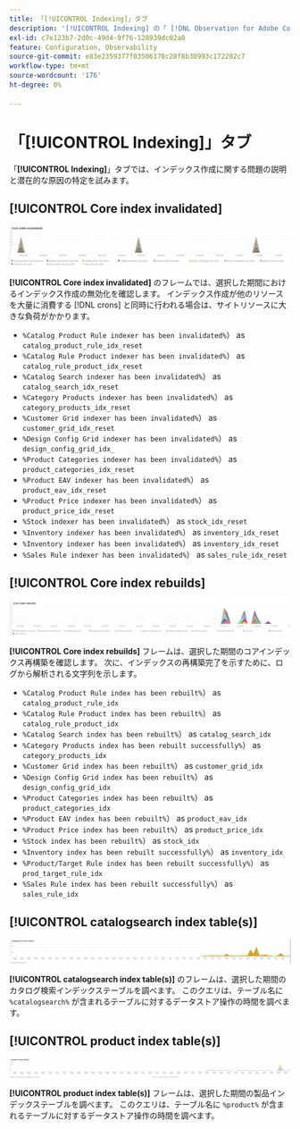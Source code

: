 ```yaml
---
title: 「[!UICONTROL Indexing]」タブ
description: '[!UICONTROL Indexing] の「 [!DNL Observation for Adobe Commerce]」タブについて説明します。'
exl-id: c7e123b7-2d0c-49d4-9f76-128939dc02a8
feature: Configuration, Observability
source-git-commit: e83e2359377f03506178c28f8b30993c172282c7
workflow-type: tm+mt
source-wordcount: '176'
ht-degree: 0%

---
```


# 「[!UICONTROL Indexing]」タブ

「**[!UICONTROL Indexing]**」タブでは、インデックス作成に関する問題の説明と潜在的な原因の特定を試みます。

## [!UICONTROL Core index invalidated]

![&#x200B; コアインデックスが無効化されました &#x200B;](../../assets/tools/observation-for-adobe-commerce/indexing-tab-1.jpg)

**[!UICONTROL Core index invalidated]** のフレームでは、選択した期間におけるインデックス作成の無効化を確認します。 インデックス作成が他のリソースを大量に消費する [!DNL crons] と同時に行われる場合は、サイトリソースに大きな負荷がかかります。

* `%Catalog Product Rule indexer has been invalidated%`） as `catalog_product_rule_idx_reset`
* `%Catalog Rule Product indexer has been invalidated%`） as `catalog_rule_product_idx_reset`
* `%Catalog Search indexer has been invalidated%`） as `catalog_search_idx_reset`
* `%Category Products indexer has been invalidated%`） as `category_products_idx_reset`
* `%Customer Grid indexer has been invalidated%`） as `customer_grid_idx_reset`
* `%Design Config Grid indexer has been invalidated%`） as `design_config_grid_idx_`
* `%Product Categories indexer has been invalidated%`） as `product_categories_idx_reset`
* `%Product EAV indexer has been invalidated%`） as `product_eav_idx_reset`
* `%Product Price indexer has been invalidated%`） as `product_price_idx_reset`
* `%Stock indexer has been invalidated%`） as `stock_idx_reset`
* `%Inventory indexer has been invalidated%`） as `inventory_idx_reset`
* `%Inventory indexer has been invalidated%`） as `inventory_idx_reset`
* `%Sales Rule indexer has been invalidated%`） as `sales_rule_idx_reset`

## [!UICONTROL Core index rebuilds]

![&#x200B; コアインデックスの再構築 &#x200B;](../../assets/tools/observation-for-adobe-commerce/indexing-tab-2.jpg)

**[!UICONTROL Core index rebuilds]** フレームは、選択した期間のコアインデックス再構築を確認します。 次に、インデックスの再構築完了を示すために、ログから解析される文字列を示します。

* `%Catalog Product Rule index has been rebuilt%`） as `catalog_product_rule_idx`
* `%Catalog Rule Product index has been rebuilt%`） as `catalog_rule_product_idx`
* `%Catalog Search index has been rebuilt%`） as `catalog_search_idx`
* `%Category Products index has been rebuilt successfully%`） as `category_products_idx`
* `%Customer Grid index has been rebuilt%`） as `customer_grid_idx`
* `%Design Config Grid index has been rebuilt%`） as `design_config_grid_idx`
* `%Product Categories index has been rebuilt%`） as `product_categories_idx`
* `%Product EAV index has been rebuilt%`） as `product_eav_idx`
* `%Product Price index has been rebuilt%`） as `product_price_idx`
* `%Stock index has been rebuilt%`） as `stock_idx`
* `%Inventory index has been rebuilt successfully%`） as `inventory_idx`
* `%Product/Target Rule index has been rebuilt successfully%`） as `prod_target_rule_idx`
* `%Sales Rule index has been rebuilt successfully%`） as `sales_rule_idx`


## [!UICONTROL catalogsearch index table(s)]

![&#x200B; カタログ検索インデックス テーブル &#x200B;](../../assets/tools/observation-for-adobe-commerce/indexing-tab-3.jpg)

**[!UICONTROL catalogsearch index table(s)]** のフレームは、選択した期間のカタログ検索インデックステーブルを調べます。 このクエリは、テーブル名に `%catalogsearch%` が含まれるテーブルに対するデータストア操作の時間を調べます。

## [!UICONTROL product index table(s)]

![&#x200B; 製品インデックステーブル &#x200B;](../../assets/tools/observation-for-adobe-commerce/indexing-tab-4.jpg)

**[!UICONTROL product index table(s)]** フレームは、選択した期間の製品インデックステーブルを調べます。 このクエリは、テーブル名に `%product%` が含まれるテーブルに対するデータストア操作の時間を調べます。
